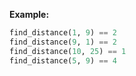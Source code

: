 **Example:**

```python
find_distance(1, 9) == 2
find_distance(9, 1) == 2
find_distance(10, 25) == 1
find_distance(5, 9) == 4
```